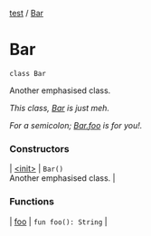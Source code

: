 [test](../../index.md) / [Bar](./index.md)

# Bar

`class Bar`

Another emphasised class.

*This class, [Bar](./index.md) is just meh.*

*For a semicolon; [Bar.foo](foo.md) is for you!.*

### Constructors

| [&lt;init&gt;](-init-.md) | `Bar()`<br>Another emphasised class. |

### Functions

| [foo](foo.md) | `fun foo(): String` |

